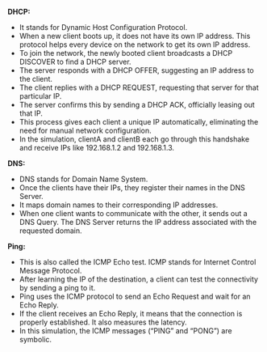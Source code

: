 **DHCP:**

* It stands for Dynamic Host Configuration Protocol.   
* When a new client boots up, it does not have its own IP address. This protocol helps every device on the network to get its own IP address.  
* To join the network, the newly booted client broadcasts a DHCP DISCOVER to find a DHCP server.   
* The server responds with a DHCP OFFER, suggesting an IP address to the client.  
* The client replies with a DHCP REQUEST, requesting that server for that particular IP.  
* The server confirms this by sending a DHCP ACK, officially leasing out that IP.  
* This process gives each client a unique IP automatically, eliminating the need for manual network configuration.   
* In the simulation, clientA and clientB each go through this handshake and receive IPs like 192.168.1.2 and 192.168.1.3. 

**DNS:**

* DNS stands for Domain Name System.  
* Once the clients have their IPs, they register their names in the DNS Server.  
* It maps domain names to their corresponding IP addresses.  
* When one client wants to communicate with the other, it sends out a DNS Query. The DNS Server returns the IP address associated with the requested domain.

**Ping:**

* This is also called the ICMP Echo test. ICMP stands for Internet Control Message Protocol.  
* After learning the IP of the destination, a client can test the connectivity by sending a ping to it.  
* Ping uses the ICMP protocol to send an Echo Request and wait for an Echo Reply.  
* If the client receives an Echo Reply, it means that the connection is properly established. It also measures the latency.  
* In this simulation, the ICMP messages (“PING” and “PONG”) are symbolic.